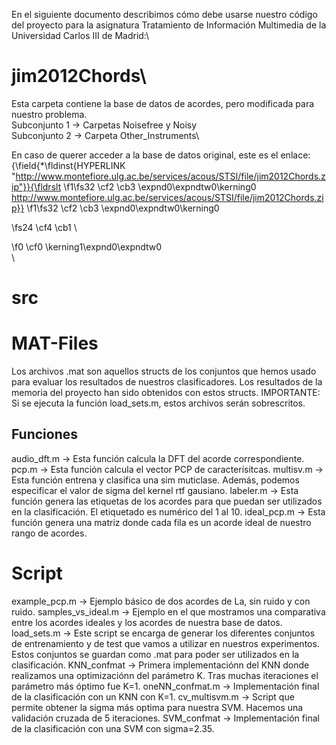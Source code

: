 En el siguiente documento describimos cómo debe usarse nuestro código del proyecto para la asignatura Tratamiento de Información Multimedia de la Universidad Carlos III de Madrid:\


# jim2012Chords\

Esta carpeta contiene la base de datos de acordes, pero modificada para nuestro problema. \
Subconjunto 1 -> Carpetas Noisefree y Noisy\
Subconjunto 2 -> Carpeta Other_Instruments\

En caso de querer acceder a la base de datos original, este es el enlace: {\field{\*\fldinst{HYPERLINK "http://www.montefiore.ulg.ac.be/services/acous/STSI/file/jim2012Chords.zip"}}{\fldrslt 
\f1\fs32 \cf2 \cb3 \expnd0\expndtw0\kerning0
http://www.montefiore.ulg.ac.be/services/acous/STSI/file/jim2012Chords.zip}}
\f1\fs32 \cf2 \cb3 \expnd0\expndtw0\kerning0
 
\fs24 \cf4 \cb1 \

\f0 \cf0 \kerning1\expnd0\expndtw0 \
\
# src
# MAT-Files
Los archivos .mat son aquellos structs de los conjuntos que hemos usado para evaluar los resultados de nuestros clasificadores. Los resultados de la memoria del proyecto han sido obtenidos con estos structs.
IMPORTANTE: Si se ejecuta la función load_sets.m, estos archivos serán sobrescritos.

## Funciones
audio_dft.m -> Esta función calcula la DFT del acorde correspondiente.
pcp.m -> Esta función calcula el vector PCP de caracterísitcas.
multisv.m -> Esta función entrena y clasifica una sim muticlase. Además, podemos especificar el valor de sigma del kernel rtf gausiano.
labeler.m -> Esta función genera las etiquetas de los acordes para que puedan ser utilizados en la clasificación. El etiquetado es numérico del 1 al 10.
ideal_pcp.m -> Esta función genera una matriz donde cada fila es un acorde ideal de nuestro rango de acordes.

# Script

example_pcp.m -> Ejemplo básico de dos acordes de La, sin ruido y con ruido.
samples_vs_ideal.m -> Ejemplo en el que mostramos una comparativa entre los acordes ideales y los acordes de nuestra base de datos.
load_sets.m -> Este script se encarga de generar los diferentes conjuntos de entrenamiento y de test que vamos a utilizar en nuestros experimentos. Estos conjuntos se guardan como .mat para poder ser utilizados en la clasificación.
KNN_confmat -> Primera implementaciónn del KNN donde realizamos una optimizaciónn del parámetro K. Tras muchas iteraciones el parámetro más óptimo fue K=1.
oneNN_confmat.m -> Implementación final de la clasificación con un KNN con K=1.
cv_multisvm.m -> Script que permite obtener la sigma más optima para nuestra SVM. Hacemos una validación cruzada de 5 iteraciones.
SVM_confmat -> Implementación final de la clasificación con una SVM con sigma=2.35.
